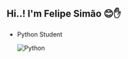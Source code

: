 ## Hi..! I'm Felipe Simão 😊✋

- Python Student



    ![Python](https://img.shields.io/badge/Python-14354C?style=for-the-badge&logo=python&logoColor=dark)




 
